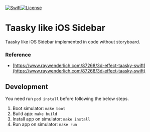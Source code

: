 <a href="https://swift.org"><img src="https://img.shields.io/badge/Swift-3.0-orange.svg?style=flat" alt="Swift" /></a><a href="https://towry.mit-license.org/"><img src="https://img.shields.io/badge/License-MIT-blue.svg?style=flat" alt="License" /></a>

# Taasky like iOS Sidebar

Taasky like iOS Sidebar implemented in code without storyboard.

### Reference

* [https://www.raywenderlich.com/87268/3d-effect-taasky-swift](https://www.raywenderlich.com/87268/3d-effect-taasky-swift)

## Development

You need run `pod install` before following the below steps.

1. Boot simulator: `make boot`
2. Build app: `make build`
3. Install app on simulator: `make install`
4. Run app on simulator: `make run`
